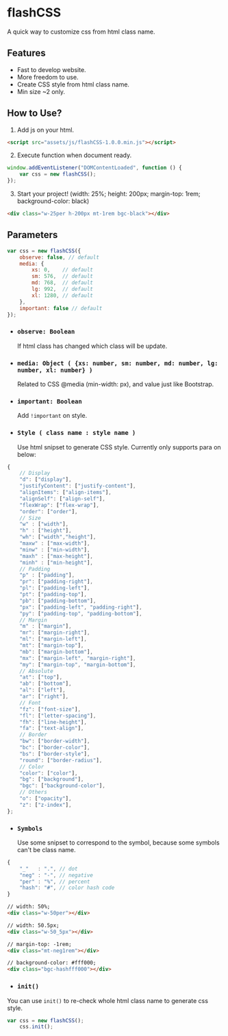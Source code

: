 # flashCSS
A quick way to customize css from html class name.


## Features
- Fast to develop website.
- More freedom to use.
- Create CSS style from html class name.
- Min size ~2  only.

## How to Use?
1. Add js on your html.
```html
<script src="assets/js/flashCSS-1.0.0.min.js"></script>
```

2. Execute function when document ready.
```javascript
window.addEventListener("DOMContentLoaded", function () {
    var css = new flashCSS();
});
```

3. Start your project!
(width: 25%; height: 200px; margin-top: 1rem; background-color: black)
```html
<div class="w-25per h-200px mt-1rem bgc-black"></div>
```

## Parameters
```javascript
var css = new flashCSS({
    observe: false, // default
    media: {
        xs: 0,    // default
        sm: 576,  // default
        md: 768,  // default
        lg: 992,  // default
        xl: 1280, // default
    },
    important: false // default
});
```
- ### `observe: Boolean` ###
	If html class has changed which class will be update.

- ### `media: Object ( {xs: number, sm: number, md: number, lg: number, xl: number} )` ###
	Related to CSS @media (min-width: px), and value just like Bootstrap.

- ### `important: Boolean` ###
	Add `!important` on style.

- ### `Style ( class name : style name )` ###
	Use html snipset to generate CSS style.
	Currently only supports para on below:
```javascript
{
	// Display
	"d": ["display"],
	"justifyContent": ["justify-content"],
	"alignItems": ["align-items"],
	"alignSelf": ["align-self"],
	"flexWrap": ["flex-wrap"],
	"order": ["order"],
	// Size
	"w" : ["width"],
	"h" : ["height"],
	"wh": ["width","height"],
	"maxw" : ["max-width"],
	"minw" : ["min-width"],
	"maxh" : ["max-height"],
	"minh" : ["min-height"],
	// Padding
	"p" : ["padding"],
	"pr": ["padding-right"],
	"pl": ["padding-left"],
	"pt": ["padding-top"],
	"pb": ["padding-bottom"],
	"px": ["padding-left", "padding-right"],
	"py": ["padding-top", "padding-bottom"],
	// Margin
	"m" : ["margin"],
	"mr": ["margin-right"],
	"ml": ["margin-left"],
	"mt": ["margin-top"],
	"mb": ["margin-bottom"],
	"mx": ["margin-left", "margin-right"],
	"my": ["margin-top", "margin-bottom"],
	// Absolute
	"at": ["top"],
	"ab": ["bottom"],
	"al": ["left"],
	"ar": ["right"],
	// Font
	"fz": ["font-size"],
	"fl": ["letter-spacing"],
	"fh": ["line-height"],
	"fa": ["text-align"],
	// Border
	"bw": ["border-width"],
	"bc": ["border-color"],
	"bs": ["border-style"],
	"round": ["border-radius"],
	// Color
	"color": ["color"],
	"bg": ["background"],
	"bgc": ["background-color"],
	// Others
	"o": ["opacity"],
	"z": ["z-index"],
};
```

- ### `Symbols` ###
	Use some snipset to correspond to the symbol, because some symbols can't be class name.
```javascript
{
	"_"   : ".", // dot
	"neg" : "-", // negative
	"per" : "%", // percent
	"hash": "#", // color hash code
}
```
```html
// width: 50%;
<div class="w-50per"></div>

// width: 50.5px;
<div class="w-50_5px"></div>

// margin-top: -1rem;
<div class="mt-neg1rem"></div>

// background-color: #fff000;
<div class="bgc-hashfff000"></div>
```

- ### `init()` ###
You can use `init()` to re-check whole html class name to generate css style.

```javascript
var css = new flashCSS();
    css.init();
```










